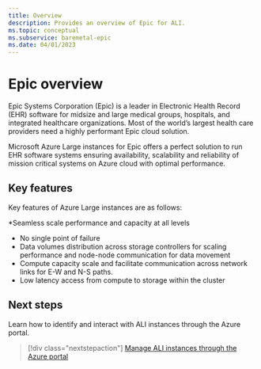 ```yaml
---
title: Overview
description: Provides an overview of Epic for ALI.
ms.topic: conceptual
ms.subservice: baremetal-epic
ms.date: 04/01/2023
---
```


# Epic overview 

Epic Systems Corporation (Epic) is a leader in Electronic Health Record (EHR) software for midsize and large medical groups, hospitals, and integrated healthcare organizations. 
Most of the world’s largest health care providers need a highly performant Epic cloud solution. 

Microsoft Azure Large instances for Epic offers a perfect solution to run EHR software systems ensuring availability, scalability and reliability of mission critical systems on Azure cloud with optimal performance. 

## Key features 

Key features of Azure Large instances are as follows: 

*Seamless scale performance and capacity at all levels  
* No single point of failure 
* Data volumes distribution across storage controllers for scaling performance and node-node communication for data movement  
* Compute capacity scale and facilitate communication across network links for E-W and N-S paths. 
* Low latency access from compute to storage within the cluster  

## Next steps

Learn how to identify and interact with ALI instances through the Azure portal.

> [!div class="nextstepaction"]
> [Manage ALI instances through the Azure portal](../../connect-baremetal-infrastructure.md)

